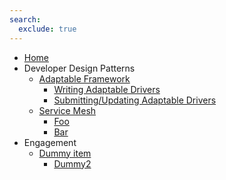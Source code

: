 ```yaml
---
search:
  exclude: true
---
```


- [Home](index.md)
- Developer Design Patterns
    - [Adaptable Framework](adaptable/about-adaptable.md)
        - [Writing Adaptable Drivers](adaptable/writing-adaptable-drivers.md)
        - [Submitting/Updating Adaptable Drivers](adaptable/submitting-your-adaptable-driver.md)
    - [Service Mesh](#)
        - [Foo](#)
        - [Bar](#)
- Engagement
    - [Dummy item](#)
        - [Dummy2](#)


